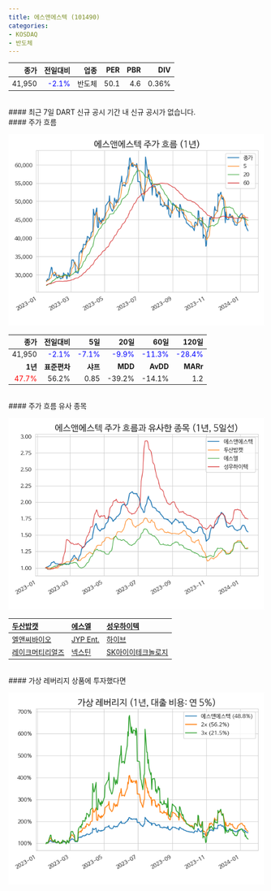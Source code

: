 ```yaml
---
title: 에스앤에스텍 (101490)
categories:
- KOSDAQ
- 반도체
---
```


|**종가**|**전일대비**|**업종**|**PER**|**PBR**|**DIV**|
|-------:|-----------:|-------:|------:|------:|------:|
|41,950|<span style="color: blue">-2.1%</span>|반도체|50.1|4.6|0.36%|

<!-- more -->

<br>
#### 최근 7일 DART 신규 공시<a id="dart"></a>
기간 내 신규 공시가 없습니다.

<br>
#### 주가 흐름<a id="price"></a>

![101490](/assets/images/stock/101490.png)

|**종가**|**전일대비**|**5일**|**20일**|**60일**|**120일**|
|-------:|-----------:|------:|-------:|-------:|--------:|
| 41,950 | <span style="color: blue">-2.1%</span> | <span style="color: blue">-7.1%</span> | <span style="color: blue">-9.9%</span> | <span style="color: blue">-11.3%</span> | <span style="color: blue">-28.4%</span> |
|**1년**|**표준편차**|**샤프**|**MDD**|**AvDD**|**MARr**|
| <span style="color: red">47.7%</span> | 56.2% | 0.85 | -39.2% | -14.1% | 1.2 |

<br>
#### 주가 흐름 유사 종목<a id="corr"></a>

![101490](/assets/images/stock/101490_corr.png)

| [두산밥캣](/241560/) | [에스엘](/005850/) | [성우하이텍](/015750/) |
|:---------------------------------------|:---------------------------------------|:---------------------------------------|
| [엘앤씨바이오](/290650/) | [JYP Ent.](/035900/) | [하이브](/352820/) |
| [레이크머티리얼즈](/281740/) | [넥스틴](/348210/) | [SK아이이테크놀로지](/361610/) |

<br>
#### 가상 레버리지 상품에 투자했다면<a id="2x"></a>

![101490](/assets/images/stock/101490_2x.png)

[^corr]: 상관계수를 이용하여 분석하였습니다.